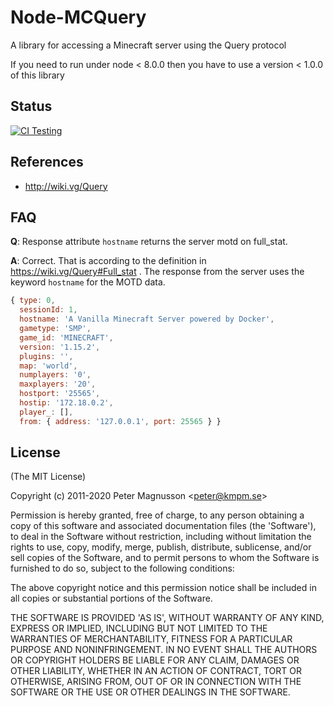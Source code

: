 # Node-MCQuery
A library for accessing a Minecraft server using the Query protocol

If you need to run under node < 8.0.0 then you have to use a version < 1.0.0 of this library

## Status
[![CI Testing](https://github.com/kmpm/node-mcquery/actions/workflows/main.yml/badge.svg)](https://github.com/kmpm/node-mcquery/actions/workflows/main.yml)


## References ##
* http://wiki.vg/Query


## FAQ
__Q__: Response attribute `hostname`  returns the server motd on full_stat.

__A__: Correct. That is according to the definition in https://wiki.vg/Query#Full_stat .
The response from the server uses the keyword `hostname` for the MOTD data.
```javascript
{ type: 0,
  sessionId: 1,
  hostname: 'A Vanilla Minecraft Server powered by Docker',
  gametype: 'SMP',
  game_id: 'MINECRAFT',
  version: '1.15.2',
  plugins: '',
  map: 'world',
  numplayers: '0',
  maxplayers: '20',
  hostport: '25565',
  hostip: '172.18.0.2',
  player_: [],
  from: { address: '127.0.0.1', port: 25565 } }
```

## License
(The MIT License)

Copyright (c) 2011-2020 Peter Magnusson &lt;peter@kmpm.se&gt;

Permission is hereby granted, free of charge, to any person obtaining
a copy of this software and associated documentation files (the
'Software'), to deal in the Software without restriction, including
without limitation the rights to use, copy, modify, merge, publish,
distribute, sublicense, and/or sell copies of the Software, and to
permit persons to whom the Software is furnished to do so, subject to
the following conditions:

The above copyright notice and this permission notice shall be
included in all copies or substantial portions of the Software.

THE SOFTWARE IS PROVIDED 'AS IS', WITHOUT WARRANTY OF ANY KIND,
EXPRESS OR IMPLIED, INCLUDING BUT NOT LIMITED TO THE WARRANTIES OF
MERCHANTABILITY, FITNESS FOR A PARTICULAR PURPOSE AND NONINFRINGEMENT.
IN NO EVENT SHALL THE AUTHORS OR COPYRIGHT HOLDERS BE LIABLE FOR ANY
CLAIM, DAMAGES OR OTHER LIABILITY, WHETHER IN AN ACTION OF CONTRACT,
TORT OR OTHERWISE, ARISING FROM, OUT OF OR IN CONNECTION WITH THE
SOFTWARE OR THE USE OR OTHER DEALINGS IN THE SOFTWARE.
